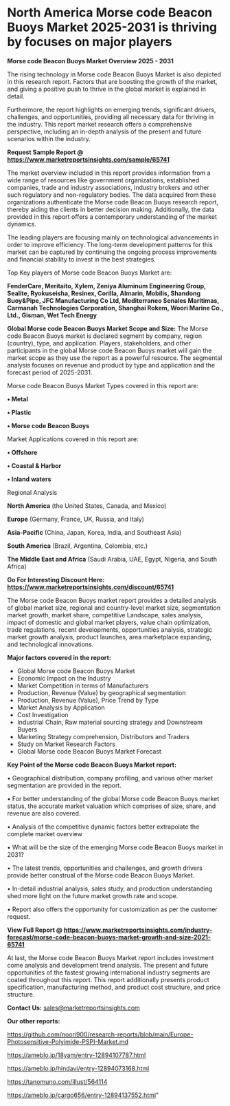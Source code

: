 # North America Morse code Beacon Buoys Market 2025-2031 is thriving by focuses on major players

<Strong> Morse code Beacon Buoys Market Overview 2025 - 2031</strong>

The rising technology in Morse code Beacon Buoys Market is also depicted in this research report. Factors that are boosting the growth of the market, and giving a positive push to thrive in the global market is explained in detail.

Furthermore, the report highlights on emerging trends, significant drivers, challenges, and opportunities, providing all necessary data for thriving in the industry. This report market research offers a comprehensive perspective, including an in-depth analysis of the present and future scenarios within the industry.

<strong>Request Sample Report @ <a href=https://www.marketreportsinsights.com/sample/65741>https://www.marketreportsinsights.com/sample/65741</a></strong>

The market overview included in this report provides information from a wide range of resources like government organizations, established companies, trade and industry associations, industry brokers and other such regulatory and non-regulatory bodies. The data acquired from these organizations authenticate the Morse code Beacon Buoys research report, thereby aiding the clients in better decision making. Additionally, the data provided in this report offers a contemporary understanding of the market dynamics.

The leading players are focusing mainly on technological advancements in order to improve efficiency. The long-term development patterns for this market can be captured by continuing the ongoing process improvements and financial stability to invest in the best strategies.

Top Key players of Morse code Beacon Buoys Market are:

<strong>FenderCare, Meritaito, Xylem, Zeniya Aluminum Engineering Group, Sealite, Ryokuseisha, Resinex, Corilla, Almarin, Mobilis, Shandong Buoy&Pipe, JFC Manufacturing Co Ltd, Mediterraneo Senales Maritimas, Carmanah Technologies Corporation, Shanghai Rokem, Woori Marine Co., Ltd., Gisman, Wet Tech Energy</strong>

<strong><b>Global Morse code Beacon Buoys Market Scope and Size:</b></strong>
The Morse code Beacon Buoys market is declared segment by company, region (country), type, and application. Players, stakeholders, and other participants in the global Morse code Beacon Buoys market will gain the market scope as they use the report as a powerful resource. The segmental analysis focuses on revenue and product by type and application and the forecast period of 2025-2031.

Morse code Beacon Buoys Market Types covered in this report are:

<strong>• Metal

• Plastic

• Morse code Beacon Buoys</strong>

Market Applications covered in this report are:

<strong>• Offshore

• Coastal & Harbor

• Inland waters</strong> 

Regional Analysis

<strong>North America</strong> (the United States, Canada, and Mexico)

<strong>Europe</strong> (Germany, France, UK, Russia, and Italy)

<strong>Asia-Pacific</strong> (China, Japan, Korea, India, and Southeast Asia)

<strong>South America</strong> (Brazil, Argentina, Colombia, etc.)

<strong>The Middle East and Africa</strong> (Saudi Arabia, UAE, Egypt, Nigeria, and South Africa)

<strong>Go For Interesting Discount Here: <a href=https://www.marketreportsinsights.com/discount/65741>https://www.marketreportsinsights.com/discount/65741</a></strong>

The Morse code Beacon Buoys market report provides a detailed analysis of global market size, regional and country-level market size, segmentation market growth, market share, competitive Landscape, sales analysis, impact of domestic and global market players, value chain optimization, trade regulations, recent developments, opportunities analysis, strategic market growth analysis, product launches, area marketplace expanding, and technological innovations.

<strong><b>Major factors covered in the report:</b></strong>
<ul>
  <li>Global Morse code Beacon Buoys Market </li>
  <li>Economic Impact on the Industry</li>
  <li>Market Competition in terms of Manufacturers</li>
  <li>Production, Revenue (Value) by geographical segmentation</li>
  <li>Production, Revenue (Value), Price Trend by Type</li>
  <li>Market Analysis by Application</li>
  <li>Cost Investigation</li>
  <li>Industrial Chain, Raw material sourcing strategy and Downstream Buyers</li>
  <li>Marketing Strategy comprehension, Distributors and Traders</li>
  <li>Study on Market Research Factors</li>
  <li>Global Morse code Beacon Buoys Market Forecast</li>
</ul>

<strong><b>Key Point of the Morse code Beacon Buoys Market report:</b></strong>

• Geographical distribution, company profiling, and various other market segmentation are provided in the report.

• For better understanding of the global Morse code Beacon Buoys market status, the accurate market valuation which comprises of size, share, and revenue are also covered.

• Analysis of the competitive dynamic factors better extrapolate the complete market overview

• What will be the size of the emerging Morse code Beacon Buoys market in 2031?

• The latest trends, opportunities and challenges, and growth drivers provide better construal of the Morse code Beacon Buoys Market.

• In-detail industrial analysis, sales study, and production understanding shed more light on the future market growth rate and scope.

• Report also offers the opportunity for customization as per the customer request.

<strong><b>View Full Report @ <a href=https://www.marketreportsinsights.com/industry-forecast/morse-code-beacon-buoys-market-growth-and-size-2021-65741>https://www.marketreportsinsights.com/industry-forecast/morse-code-beacon-buoys-market-growth-and-size-2021-65741</a></b></strong>


At last, the Morse code Beacon Buoys Market report includes investment come analysis and development trend analysis. The present and future opportunities of the fastest growing international industry segments are coated throughout this report. This report additionally presents product specification, manufacturing method, and product cost structure, and price structure.

<strong>Contact Us:</strong>
sales@marketreportsinsights.com

<strong>Our other reports:</strong>

<a href=https://github.com/noori900/research-reports/blob/main/Europe-Photosensitive-Polyimide-PSPI-Market.md>https://github.com/noori900/research-reports/blob/main/Europe-Photosensitive-Polyimide-PSPI-Market.md</a>

<a href=https://ameblo.jp/18yam/entry-12894107787.html>https://ameblo.jp/18yam/entry-12894107787.html</a>

<a href=https://ameblo.jp/hindavi/entry-12894073168.html>https://ameblo.jp/hindavi/entry-12894073168.html</a>

<a href=https://tanomuno.com/illust/564114>https://tanomuno.com/illust/564114</a>

<a href=https://ameblo.jp/cargo656/entry-12894137552.html>https://ameblo.jp/cargo656/entry-12894137552.html</a>"
